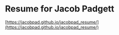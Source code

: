 # Resume for Jacob Padgett

[https://jacobpad.github.io/jacobpad_resume/](https://jacobpad.github.io/jacobpad_resume/)
